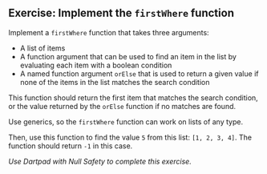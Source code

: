 ## Exercise: Implement the `firstWhere` function

Implement a `firstWhere` function that takes three arguments:

- A list of items
- A function argument that can be used to find an item in the list by evaluating each item with a boolean condition
- A named function argument `orElse` that is used to return a given value if none of the items in the list matches the search condition

This function should return the first item that matches the search condition, or the value returned by the `orElse` function if no matches are found.

Use generics, so the `firstWhere` function can work on lists of any type.

Then, use this function to find the value `5` from this list: `[1, 2, 3, 4]`. The function should return `-1` in this case.

_Use Dartpad with Null Safety to complete this exercise._